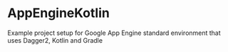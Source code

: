 # AppEngineKotlin
Example project setup for Google App Engine standard environment that uses Dagger2, Kotlin and Gradle
